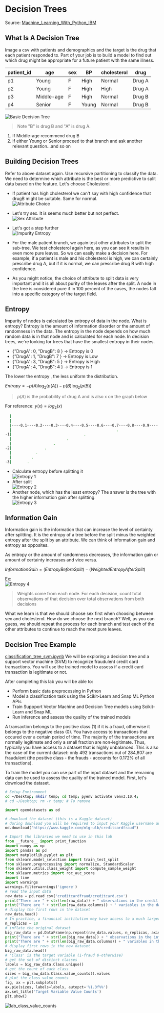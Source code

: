 # Decision Trees
Source: [Machine_Learning_With_Python_IBM](https://www.coursera.org/learn/machine-learning-with-python)

## What Is A Decision Tree

Image a csv with patients and demographics and the target is the drug that each patient responded to. Part of your job is to build a model to find out which drug might be appropriate for a future patient with the same illness.

| patient_id | age        | sex | BP    | cholesterol | drug   |
|------------|------------|-----|-------|-------------|--------|
| p1         |      Young |   F |  High | Normal      | Drug A |
| p2         |      Young |   F |  High | High        | Drug A |
| p3         | Middle-age |   F |  High | Normal      | Drug B |
| p4         | Senior     |   F | Young | Normal      | Drug B |

![Basic Decision Tree](Images/decision_trees/basic_decision_tree.jpg)
> Note "B" is drug B and "A" is drug A.

1. If Middle-age recommend drug B
2. If either Young or Senior proceed to that branch and ask another relevant question...and so on

## Building Decision Trees
Refer to above dataset again. Use recursive partitioning to classify the data. We need to determine which attribute is the best or more predictive to split data based on the feature. Let's choose Cholesterol.

* If patient has high cholesterol we can't say with high confidence that drugB might be suitable. Same for normal.  
![Attribute Choice](Images/decision_trees/attribute_choice.jpg)

* Let's try sex. It is seems much better but not perfect.  
![Sex Attribute](Images/decision_trees/sex_attribute.jpg)

* Let's got a step further  
![Impurity Entropy](Images/decision_trees/impurity_entropy.jpg)

* For the male patient branch, we again test other attributes to split the sub-tree. We test cholesterol again here, as you can see it results in even more pure leaves. So we can easily make a decision here. For example, if a patient is male and his cholesterol is high, we can certainly prescribe drug A, but if it is normal, we can prescribe drug B with high confidence.

* As you might notice, the choice of attribute to split data is very important and it is all about purity of the leaves after the split. A node in the tree is considered pure if in 100 percent of the cases, the nodes fall into a specific category of the target field.

## Entropy
Impurity of nodes is calculated by entropy of data in the node. What is entropy? Entropy is the amount of information disorder or the amount of randomness in the data. The entropy in the node depends on how much random data is in that node and is calculated for each node. In decision trees, we're looking for trees that have the smallest entropy in their nodes.

* {"DrugA": 0, "DrugB": 8 } -> Entropy is 0
* {"DrugA": 1, "DrugB": 7 } -> Entropy is Low
* {"DrugA": 3, "DrugB": 5 } -> Entropy is High
* {"DrugA": 4, "DrugB": 4 } -> Entropy is 1

The lower the entropy , the less uniform the distribution.

$Entropy = -p(A)\log_2(p(A)) - p(B)\log_2(p(B))$
> $p(A)$ is the probability of drug A and is also x on the graph below

For reference: $y(x)=log_2(x)$
```bash
  |
  |
  |----0.1----0.2----0.3----0.4----0.5----0.6----0.7----0.8----0.9---- . ----
  |                                                .                      
-1|                                 .                   
  |                         .                           
  |                   .                                
-2|               .                                    
  |           .                                         
  |         .                                          
-3|       .                                             
```

* Calculate entropy before splitting it  
![Entropy 1](Images/decision_trees/entropy_1.jpg)
* After split  
![Entropy 2](Images/decision_trees/entropy_2.jpg)
* Another node, which has the least entropy? The answer is the tree with the higher information gain after splitting.  
![Entropy 3](Images/decision_trees/entropy_3.jpg)

## Information Gain
Information gain is the information that can increase the level of certainty after splitting. It is the entropy of a tree before the split minus the weighted entropy after the split by an attribute. We can think of information gain and entropy as opposites.

As entropy or the amount of randomness decreases, the information gain or amount of certainty increases and vice versa.

$Information Gain = (EntropyBeforeSplit) - (WeightedEntropyAfterSplit)$  

Ex:  
![Entropy 4](Images/decision_trees/entropy_4.jpg)
> Weights come from each node. For each decision, count total observations of that decision over total observations from both decisions

What we learn is that we should choose sex first when choosing between sex and cholesterol. How do we choose the next branch? Well, as you can guess, we should repeat the process for each branch and test each of the other attributes to continue to reach the most pure leaves. 

## Decision Tree Example
[classification_tree_svm.ipynb](JupyterNotebooks/classification_tree_svm.ipynb)
We will be exploring a decision tree and a support vector machine (SVM) to recognize fraudulent credit card transactions. You will use the trained model to assess if a credit card transaction is legitimate or not.

After completing this lab you will be able to:
* Perform basic data preprocessing in Python
* Model a classification task using the Scikit-Learn and Snap ML Python APIs
* Train Suppport Vector Machine and Decision Tree models using Scikit-Learn and Snap ML
* Run inference and assess the quality of the trained models

A transaction belongs to the positive class (1) if it is a fraud, otherwise it belongs to the negative class (0). You have access to transactions that occured over a certain period of time. The majority of the transactions are normally legitimate and only a small fraction are non-legitimate. Thus, typically you have access to a dataset that is highly unbalanced. This is also the case of the current dataset: only 492 transactions out of 284,807 are fraudulent (the positive class - the frauds - accounts for 0.172% of all transactions).

To train the model you can use part of the input dataset and the remaining data can be used to assess the quality of the trained model. First, let's download the dataset.

```bash
# Setup Environment
cd ~/Desktop; mkdir temp; cd temp; pyenv activate venv3.10.4;
# cd ~/Desktop; rm -r temp; # To remove
```
```python
import opendatasets as od

# download the dataset (this is a Kaggle dataset)
# during download you will be required to input your Kaggle username and password
od.download("https://www.kaggle.com/mlg-ulb/creditcardfraud")
```
```python
# Import the libraries we need to use in this lab
from __future__ import print_function
import numpy as np
import pandas as pd
import matplotlib.pyplot as plt
from sklearn.model_selection import train_test_split
from sklearn.preprocessing import normalize, StandardScaler
from sklearn.utils.class_weight import compute_sample_weight
from sklearn.metrics import roc_auc_score
import time
import warnings
warnings.filterwarnings('ignore')
# read the input data
raw_data = pd.read_csv('creditcardfraud/creditcard.csv')
print("There are " + str(len(raw_data)) + " observations in the credit card fraud dataset.")
print("There are " + str(len(raw_data.columns)) + " variables in the dataset.")
# display the first rows in the dataset
raw_data.head()
# In practice, a financial institution may have access to a much larger dataset of transactions. To simulate such a case, we will inflate the original one 10 times.
n_replicas = 10
# inflate the original dataset
big_raw_data = pd.DataFrame(np.repeat(raw_data.values, n_replicas, axis=0), columns=raw_data.columns)
print("There are " + str(len(big_raw_data)) + " observations in the inflated credit card fraud dataset.")
print("There are " + str(len(big_raw_data.columns)) + " variables in the dataset.")
# display first rows in the new dataset
big_raw_data.head()
# 'Class' is the target variable (1-fraud 0-otherwise)
# get the set of distinct classes
labels = big_raw_data.Class.unique()
# get the count of each class
sizes = big_raw_data.Class.value_counts().values
# plot the class value counts
fig, ax = plt.subplots()
ax.pie(sizes, labels=labels, autopct='%1.3f%%')
ax.set_title('Target Variable Value Counts')
plt.show()
```
![lab_class_value_counts](Images/decision_trees/lab_class_value_counts.jpg)

